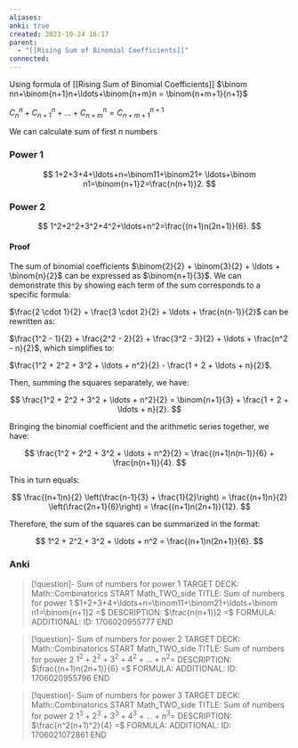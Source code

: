 ```yaml
---
aliases: 
anki: true
created: 2023-10-24 16:17
parent:
  - "[[Rising Sum of Binomial Coefficients]]"
connected:
---
```

Using formula of [[Rising Sum of Binomial Coefficients]]
$\binom nn+\binom{n+1}n+\ldots+\binom{n+m}n = \binom{n+m+1}{n+1}$

$C_n^n + C_{n+1}^n + \ldots + C_{n+m}^n = C_{n+m+1}^{n+1}$

We can calculate sum of first $n$ numbers

### Power 1
$$
1+2+3+4+\ldots+n=\binom11+\binom21+ 
\ldots+\binom n1=\binom{n+1}2=\frac{n(n+1)}2.
$$
### Power 2
$$
1^2+2^2+3^2+4^2+\ldots+n^2=\frac{(n+1)n(2n+1)}{6}.
$$
#### Proof
The sum of binomial coefficients $\binom{2}{2} + \binom{3}{2} + \ldots + \binom{n}{2}$ can be expressed as $\binom{n+1}{3}$. We can demonstrate this by showing each term of the sum corresponds to a specific formula:

$\frac{2 \cdot 1}{2} + \frac{3 \cdot 2}{2} + \ldots + \frac{n(n-1)}{2}$ can be rewritten as:

$\frac{1^2 - 1}{2} + \frac{2^2 - 2}{2} + \frac{3^2 - 3}{2} + \ldots + \frac{n^2 - n}{2}$, which simplifies to:

$\frac{1^2 + 2^2 + 3^2 + \ldots + n^2}{2} - \frac{1 + 2 + \ldots + n}{2}$.

Then, summing the squares separately, we have:

$$
\frac{1^2 + 2^2 + 3^2 + \ldots + n^2}{2} = \binom{n+1}{3} + \frac{1 + 2 + \ldots + n}{2}.
$$

Bringing the binomial coefficient and the arithmetic series together, we have:

$$
\frac{1^2 + 2^2 + 3^2 + \ldots + n^2}{2} = \frac{(n+1)n(n-1)}{6} + \frac{n(n+1)}{4}.
$$

This in turn equals:

$$
\frac{(n+1)n}{2} \left(\frac{n-1}{3} + \frac{1}{2}\right) = \frac{(n+1)n}{2} \left(\frac{2n+1}{6}\right) = \frac{(n+1)n(2n+1)}{12}.
$$

Therefore, the sum of the squares can be summarized in the format:

$$
1^2 + 2^2 + 3^2 + \ldots + n^2 = \frac{(n+1)n(2n+1)}{6}.
$$


### Anki
> [!question]- Sum of numbers for power 1
TARGET DECK: Math::Combinatorics
START
Math_TWO_side
TITLE: Sum of numbers for power 1
$1+2+3+4+\ldots+n=\binom11+\binom21+\ldots+\binom n1=\binom{n+1}2 =$
DESCRIPTION: $\frac{n(n+1)}2 =$
FORMULA: 
ADDITIONAL:
ID: 1706020955777
END

> [!question]- Sum of numbers for power 2
TARGET DECK: Math::Combinatorics
START
Math_TWO_side
TITLE: Sum of numbers for power 2
$1^2+2^2+3^2+4^2+\ldots+n^2 =$
DESCRIPTION: $\frac{(n+1)n(2n+1)}{6} =$
FORMULA: 
ADDITIONAL:
ID: 1706020955796
END

> [!question]- Sum of numbers for power 3
TARGET DECK: Math::Combinatorics
START
Math_TWO_side
TITLE: Sum of numbers for power 2
$1^3+2^3+3^3+4^3+\ldots+n^3 =$
DESCRIPTION: $\frac{n^2(n+1)^2}{4} =$
FORMULA: 
ADDITIONAL:
ID: 1706021072861
END






